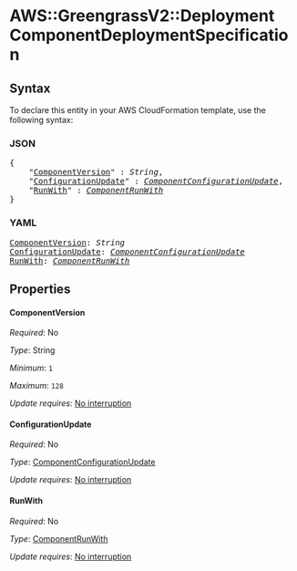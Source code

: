 # AWS::GreengrassV2::Deployment ComponentDeploymentSpecification

## Syntax

To declare this entity in your AWS CloudFormation template, use the following syntax:

### JSON

<pre>
{
    "<a href="#componentversion" title="ComponentVersion">ComponentVersion</a>" : <i>String</i>,
    "<a href="#configurationupdate" title="ConfigurationUpdate">ConfigurationUpdate</a>" : <i><a href="componentconfigurationupdate.md">ComponentConfigurationUpdate</a></i>,
    "<a href="#runwith" title="RunWith">RunWith</a>" : <i><a href="componentrunwith.md">ComponentRunWith</a></i>
}
</pre>

### YAML

<pre>
<a href="#componentversion" title="ComponentVersion">ComponentVersion</a>: <i>String</i>
<a href="#configurationupdate" title="ConfigurationUpdate">ConfigurationUpdate</a>: <i><a href="componentconfigurationupdate.md">ComponentConfigurationUpdate</a></i>
<a href="#runwith" title="RunWith">RunWith</a>: <i><a href="componentrunwith.md">ComponentRunWith</a></i>
</pre>

## Properties

#### ComponentVersion

_Required_: No

_Type_: String

_Minimum_: <code>1</code>

_Maximum_: <code>128</code>

_Update requires_: [No interruption](https://docs.aws.amazon.com/AWSCloudFormation/latest/UserGuide/using-cfn-updating-stacks-update-behaviors.html#update-no-interrupt)

#### ConfigurationUpdate

_Required_: No

_Type_: <a href="componentconfigurationupdate.md">ComponentConfigurationUpdate</a>

_Update requires_: [No interruption](https://docs.aws.amazon.com/AWSCloudFormation/latest/UserGuide/using-cfn-updating-stacks-update-behaviors.html#update-no-interrupt)

#### RunWith

_Required_: No

_Type_: <a href="componentrunwith.md">ComponentRunWith</a>

_Update requires_: [No interruption](https://docs.aws.amazon.com/AWSCloudFormation/latest/UserGuide/using-cfn-updating-stacks-update-behaviors.html#update-no-interrupt)
